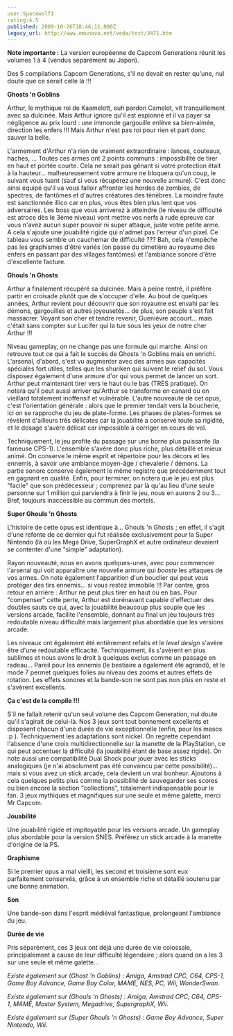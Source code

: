 ```yaml
---
user:Spacewolf1
rating:4.5
published: 2009-10-26T18:46:11.000Z
legacy_url: http://www.emunova.net/veda/test/3471.htm
---
```

**Note importante :** La version européenne de Capcom Generations réunit les volumes 1 à 4 (vendus séparément au Japon).  

  

Des 5 compilations Capcom Generations, s'il ne devait en rester qu'une, nul doute que ce serait celle là !!!  

  

**Ghosts 'n Goblins**  

Arthur, le mythique roi de Kaamelott, euh pardon Camelot, vit tranquillement avec sa dulcinée. Mais Arthur ignore qu'il est espionné et il va payer sa négligence au prix lourd : une immonde gargouille enlève sa bien-aimée, direction les enfers !!! Mais Arthur n'est pas roi pour rien et part donc sauver la belle.  

L'armement d'Arthur n'a rien de vraiment extraordinaire : lances, couteaux, haches, ... Toutes ces armes ont 2 points communs : impossibilité de tirer en haut et portée courte. Cela ne serait pas gênant si votre protection était à la hauteur... malheureusement votre armure ne bloquera qu'un coup, le suivant vous tuant (sauf si vous récupérez une nouvelle armure). C'est donc ainsi équipé qu'il va vous falloir affronter les hordes de zombies, de spectres, de fantômes et d'autres créatures des ténèbres. La moindre faute est sanctionnée illico car en plus, vous êtes bien plus lent que vos adversaires. Les boss que vous arriverez à atteindre (le niveau de difficulté est atroce dès le 3ème niveau) vont mettre vos nerfs à rude épreuve car vous n'avez aucun super pouvoir ni super attaque, juste votre petite arme. A cela s'ajoute une jouabilité rigide qui n'admet pas l'erreur d'un pixel. Ce tableau vous semble un cauchemar de difficulté ??? Bah, cela n'empêche pas les graphismes d'être variés (on passe du cimetière au royaume des enfers en passant par des villages fantômes) et l'ambiance sonore d'être d'excellente facture.  

  

**Ghouls 'n Ghosts**  

Arthur a finalement récupéré sa dulcinée. Mais à peine rentré, il préfère partir en croisade plutôt que de s'occuper d'elle. Au bout de quelques années, Arthur revient pour découvrir que son royaume est envahi par les démons, gargouilles et autres joyeusetés... de plus, son peuple s'est fait massacrer. Voyant son cher et tendre revenir, Guenièvre accourt... mais c'était sans compter sur Lucifer qui la tue sous les yeux de notre cher Arthur !!!  

Niveau gameplay, on ne change pas une formule qui marche. Ainsi on retrouve tout ce qui a fait le succès de Ghosts 'n Goblins mais en enrichi. L'arsenal, d'abord, s'est vu augmenter avec des armes aux capacités spéciales fort utiles, telles que les shuriken qui suivent le relief du sol. Vous disposez également d'une armure d'or qui vous permet de lancer un sort. Arthur peut maintenant tirer vers le haut ou le bas (TRÈS pratique). On notera qu'il peut aussi arriver qu'Arthur se transforme en canard ou en vieillard totalement inoffensif et vulnérable. L'autre nouveauté de cet opus, c'est l'orientation générale : alors que le premier tendait vers la boucherie, ici on se rapproche du jeu de plate-forme. Les phases de plates-formes se révèlent d'ailleurs très délicates car la jouabilité a conservé toute sa rigidité, et le dosage s'avère délicat car impossible à corriger en cours de vol.  

Techniquement, le jeu profite du passage sur une borne plus puissante (la fameuse CPS-1). L'ensemble s'avère donc plus riche, plus détaillé et mieux animé. On conserve le même esprit et répertoire pour les décors et les ennemis, à savoir une ambiance moyen-âge / chevalerie / démons. La partie sonore conserve également le même registre que précédemment tout en gagnant en qualité. Enfin, pour terminer, on notera que le jeu est plus "facile" que son prédécesseur ; comprenez par là qu'au lieu d'une seule personne sur 1 million qui parviendra à finir le jeu, nous en aurons 2 ou 3... Bref, toujours inaccessible au commun des mortels.  

  

**Super Ghouls 'n Ghosts**  

L'histoire de cette opus est identique à... Ghouls 'n Ghosts ; en effet, il s'agit d'une refonte de ce dernier qui fut réalisée exclusivement pour la Super Nintendo (là où les Mega Drive, SuperGraphX et autre ordinateur devaient se contenter d'une "simple" adaptation).  

Rayon nouveauté, nous en avons quelques-unes, avec pour commencer l'arsenal qui voit apparaître une nouvelle armure qui _booste_ les attaques de vos armes. On note également l'apparition d'un bouclier qui peut vous protéger des tirs ennemis... si vous restez immobile !!! Par contre, gros retour en arrière : Arthur ne peut plus tirer en haut ou en bas. Pour "compenser" cette perte, Arthur est dorénavant capable d'effectuer des doubles sauts ce qui, avec la jouabilité beaucoup plus souple que les versions arcade, facilite l'ensemble, donnant au final un jeu toujours très redoutable niveau difficulté mais largement plus abordable que les versions arcade.  

Les niveaux ont également été entièrement refaits et le _level design_ s'avère être d'une redoutable efficacité. Techniquement, ils s'avèrent en plus sublimes et nous avons le droit à quelques exclus comme un passage en radeau... Pareil pour les ennemis (le bestiaire a également été agrandi), et le mode 7 permet quelques folies au niveau des zooms et autres effets de rotation. Les effets sonores et la bande-son ne sont pas non plus en reste et s'avèrent excellents.  

  

**Ça c'est de la compile !!!**  

S'il ne fallait retenir qu'un seul volume des Capcom Generation, nul doute qu'il s'agirait de celui-là. Nos 3 jeux sont tout bonnement excellents et disposent chacun d'une durée de vie exceptionnelle (enfin, pour les masos :p ). Techniquement les adaptations sont nickel. On regrette cependant l'absence d'une croix multidirectionnelle sur la manette de la PlayStation, ce qui peut accentuer la difficulté (la jouabilité étant de base assez rigide). On note aussi une compatibilité Dual Shock pour jouer avec les sticks analogiques (je n'ai absolument pas été convaincu par cette possibilité)... mais si vous avez un stick arcade, cela devient un vrai bonheur. Ajoutons à cela quelques petits plus comme la possibilité de sauvegarder ses scores ou bien encore la section "collections", totalement indispensable pour le fan. 3 jeux mythiques et magnifiques sur une seule et même galette, merci Mr Capcom.  

  

  

**Jouabilité**  

Une jouabilité rigide et impitoyable pour les versions arcade. Un gameplay plus abordable pour la version SNES. Préférez un stick arcade à la manette d'origine de la PS.  

**Graphisme**  

Si le premier opus a mal vieilli, les second et troisième sont eux parfaitement conservés, grâce à un ensemble riche et détaillé soutenu par une bonne animation.  

**Son**  

Une bande-son dans l'esprit médiéval fantastique, prolongeant l'ambiance du jeu.  

**Durée de vie**  

Pris séparément, ces 3 jeux ont déjà une durée de vie colossale, principalement à cause de leur difficulté légendaire ; alors quand on a les 3 sur une seule et même galette...  

  

  

_Existe également sur (Ghost 'n Goblins) :_ _Amiga, Amstrad CPC, C64, CPS-1, Game Boy Advance, Game Boy Color, MAME, NES, PC, Wii, WonderSwan_.  

_Existe également sur (Ghouls 'n Ghosts) :_ _Amiga, Amstrad CPC, C64, CPS-1, MAME, Master System, Megadrive, SupergraphX, Wii_.  

_Existe également sur (Super Ghouls 'n Ghosts) :_ _Game Boy Advance, Super Nintendo, Wii_.